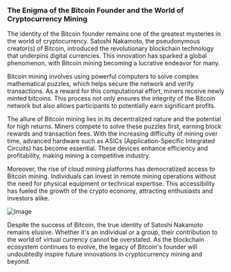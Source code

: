 ### The Enigma of the Bitcoin Founder and the World of Cryptocurrency Mining

The identity of the Bitcoin founder remains one of the greatest mysteries in the world of cryptocurrency. Satoshi Nakamoto, the pseudonymous creator(s) of Bitcoin, introduced the revolutionary blockchain technology that underpins digital currencies. This innovation has sparked a global phenomenon, with Bitcoin mining becoming a lucrative endeavor for many.

Bitcoin mining involves using powerful computers to solve complex mathematical puzzles, which helps secure the network and verify transactions. As a reward for this computational effort, miners receive newly minted bitcoins. This process not only ensures the integrity of the Bitcoin network but also allows participants to potentially earn significant profits.

The allure of Bitcoin mining lies in its decentralized nature and the potential for high returns. Miners compete to solve these puzzles first, earning block rewards and transaction fees. With the increasing difficulty of mining over time, advanced hardware such as ASICs (Application-Specific Integrated Circuits) has become essential. These devices enhance efficiency and profitability, making mining a competitive industry.

Moreover, the rise of cloud mining platforms has democratized access to Bitcoin mining. Individuals can invest in remote mining operations without the need for physical equipment or technical expertise. This accessibility has fueled the growth of the crypto economy, attracting enthusiasts and investors alike.

![Image](https://github.com/user-attachments/assets/31692037-0104-4703-abd1-696b6a7dd41b)

Despite the success of Bitcoin, the true identity of Satoshi Nakamoto remains elusive. Whether it's an individual or a group, their contribution to the world of virtual currency cannot be overstated. As the blockchain ecosystem continues to evolve, the legacy of Bitcoin's founder will undoubtedly inspire future innovations in cryptocurrency mining and beyond.